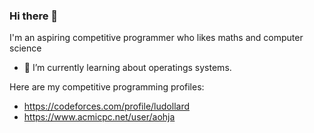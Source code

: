 ### Hi there 👋

I'm an aspiring competitive programmer who likes maths and computer science

- 🌱 I’m currently learning about operatings systems.

Here are my competitive programming profiles:
- https://codeforces.com/profile/ludollard
- https://www.acmicpc.net/user/aohja

<!--
**aohja/aohja** is a ✨ _special_ ✨ repository because its `README.md` (this file) appears on your GitHub profile.

Here are some ideas to get you started:

- 🔭 I’m currently working on ...
- 🌱 I’m currently learning ...
- 👯 I’m looking to collaborate on ...
- 🤔 I’m looking for help with ...
- 💬 Ask me about ...
- 📫 How to reach me: ...
- 😄 Pronouns: ...
- ⚡ Fun fact: ...
-->
